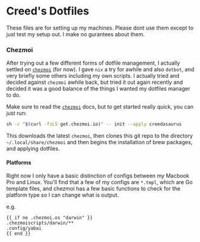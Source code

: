 # Creed's Dotfiles 

These files are for setting up my machines. Please dont use them except to just test my setup out. I make no gurantees about them.

### Chezmoi

After trying out a few different forms of dotfile management, I actually settled on [`chezmoi`](https://www.chezmoi.io) (for now). I gave `nix` a try for awhile and also `dotbot`, and very briefly some others including my own scripts. I actually tried and decided against `chezmoi` awhile back, but tried it out again recently and decided it was a good balance of the things I wanted my dotfiles manager to do.

Make sure to read the [`chezmoi`](https://www.chezmoi.io) docs, but to get started really quick, you can just run:

```sh
sh -c "$(curl -fsLS get.chezmoi.io)" -- init --apply creedasaurus
```

This downloads the latest `chezmoi`, then clones this git repo to the directory `~/.local/share/chezmoi` and then begins the installation of brew packages, and applying dotfiles.

#### Platforms

Right now I only have a basic distinction of configs between my Macbook Pro and Linux. You'll find that a few of my configs are `*.tmpl`, which are Go template files, and chezmoi has a few basic functions to check for the platform type so I can change what is output.

e.g.

```
{{ if ne .chezmoi.os "darwin" }}
.chezmoiscripts/darwin/**
.config/yabai
{{ end }}
```
